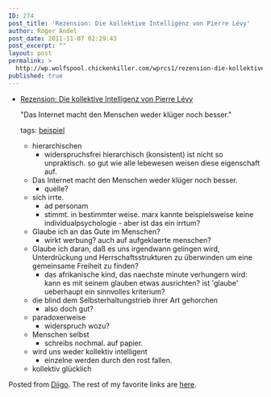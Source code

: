 ```yaml
---
ID: 274
post_title: 'Rezension: Die kollektive Intelligenz von Pierre Lévy'
author: Roger Andel
post_date: 2011-11-07 02:29:43
post_excerpt: ""
layout: post
permalink: >
  http://wp.wolfspool.chickenkiller.com/wprcs1/rezension-die-kollektive-intelligenz-von-pierre-levy/
published: true
---
```

<ul class="diigo-linkroll">    <li>    <p class="diigo-link"><a href="http://ezines.onb.ac.at:8080/www.medianexus.net/ressourc/rezensionen/levy_kollektiveintelligenz.htm">Rezension: Die kollektive Intelligenz von Pierre L&eacute;vy</a></p>    <p class="diigo-description">&quot;Das Internet macht den Menschen weder kl&uuml;ger noch besser.&quot;</p>    <p class="diigo-tags"><span>tags:</span>                        <a href="http://www.diigo.com/user/wolfhesse/beispiel">beispiel</a></p>    <ul class="diigo-annotations">        <li>        <div class="diigoContent">        <div class="diigoContentInner">hierarchischen</div>        </div>        <ul class="diigo-sticky-notes">            <li>            <div>widerspruchsfrei hierarchisch (konsistent) ist nicht so unpraktisch. so gut wie alle lebewesen weisen diese eigenschaft auf.</div>            </li>        </ul>        </li>        <li>        <div class="diigoContent">        <div class="diigoContentInner">Das Internet macht den Menschen weder kl&uuml;ger noch besser.</div>        </div>        <ul class="diigo-sticky-notes">            <li>            <div>quelle?</div>            </li>        </ul>        </li>        <li>        <div class="diigoContent">        <div class="diigoContentInner">sich irrte.</div>        </div>        <ul class="diigo-sticky-notes">            <li>            <div>ad personam</div>            </li>            <li>            <div>stimmt. in bestimmter weise. marx kannte beispielsweise keine individualpsychologie - aber ist das ein irrtum?</div>            </li>        </ul>        </li>        <li>        <div class="diigoContent">        <div class="diigoContentInner">Glaube ich an das Gute im Menschen?</div>        </div>        <ul class="diigo-sticky-notes">            <li>            <div>wirkt werbung? auch auf aufgeklaerte menschen?</div>            </li>        </ul>        </li>        <li>        <div class="diigoContent">        <div class="diigoContentInner">Glaube ich daran, da&szlig; es uns irgendwann gelingen wird, Unterdr&uuml;ckung und Herrschaftsstrukturen zu &uuml;berwinden um eine gemeinsame Freiheit zu finden?</div>        </div>        <ul class="diigo-sticky-notes">            <li>            <div>das afrikanische kind, das naechste minute verhungern wird: kann es mit seinem glauben etwas ausrichten? ist 'glaube' ueberhaupt ein sinnvolles kriterium?</div>            </li>        </ul>        </li>        <li>        <div class="diigoContent">        <div class="diigoContentInner">die blind dem Selbsterhaltungstrieb ihrer Art gehorchen</div>        </div>        <ul class="diigo-sticky-notes">            <li>            <div>also doch gut?</div>            </li>        </ul>        </li>        <li>        <div class="diigoContent">        <div class="diigoContentInner">paradoxerweise</div>        </div>        <ul class="diigo-sticky-notes">            <li>            <div>widerspruch wozu?</div>            </li>        </ul>        </li>        <li>        <div class="diigoContent">        <div class="diigoContentInner">Menschen selbst</div>        </div>        <ul class="diigo-sticky-notes">            <li>            <div>schreibs nochmal. auf papier.</div>            </li>        </ul>        </li>        <li>        <div class="diigoContent">        <div class="diigoContentInner">wird uns weder kollektiv intelligent</div>        </div>        <ul class="diigo-sticky-notes">            <li>            <div>einzelne werden durch den rost fallen.</div>            </li>        </ul>        </li>        <li>        <div class="diigoContent">        <div class="diigoContentInner">kollektiv gl&uuml;cklich</div>        </div>        </li>    </ul>    </li></ul><p class="diigo-ps">Posted from <a href="http://www.diigo.com">Diigo</a>. The rest of my favorite links are <a href="http://www.diigo.com/user/wolfhesse">here</a>.</p>